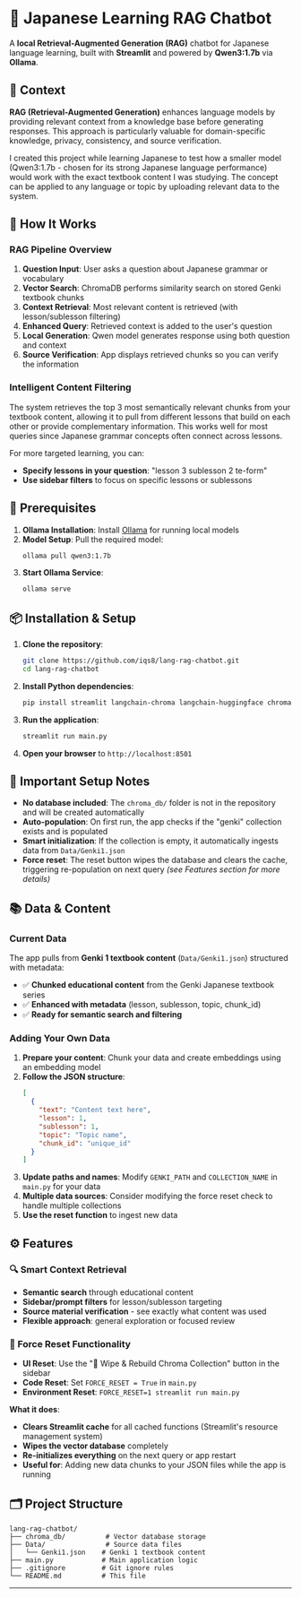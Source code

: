 # 🤖 Japanese Learning RAG Chatbot

A **local Retrieval-Augmented Generation (RAG)** chatbot for Japanese language learning, built with **Streamlit** and powered by **Qwen3:1.7b** via **Ollama**.

## 🧠 Context

**RAG (Retrieval-Augmented Generation)** enhances language models by providing relevant context from a knowledge base before generating responses. This approach is particularly valuable for domain-specific knowledge, privacy, consistency, and source verification.

I created this project while learning Japanese to test how a smaller model (Qwen3:1.7b - chosen for its strong Japanese language performance) would work with the exact textbook content I was studying. The concept can be applied to any language or topic by uploading relevant data to the system.

## 🔧 How It Works

### RAG Pipeline Overview
1. **Question Input**: User asks a question about Japanese grammar or vocabulary
2. **Vector Search**: ChromaDB performs similarity search on stored Genki textbook chunks
3. **Context Retrieval**: Most relevant content is retrieved (with lesson/sublesson filtering)
4. **Enhanced Query**: Retrieved context is added to the user's question
5. **Local Generation**: Qwen model generates response using both question and context
6. **Source Verification**: App displays retrieved chunks so you can verify the information



### Intelligent Content Filtering
The system retrieves the top 3 most semantically relevant chunks from your textbook content, allowing it to pull from different lessons that build on each other or provide complementary information. This works well for most queries since Japanese grammar concepts often connect across lessons.

For more targeted learning, you can:
- **Specify lessons in your question**: "lesson 3 sublesson 2 te-form"
- **Use sidebar filters** to focus on specific lessons or sublessons


## 🚀 Prerequisites

1. **Ollama Installation**: Install [Ollama](https://ollama.ai/) for running local models
2. **Model Setup**: Pull the required model:
   ```bash
   ollama pull qwen3:1.7b
   ```
3. **Start Ollama Service**:
   ```bash
   ollama serve
   ```

## 📦 Installation & Setup

1. **Clone the repository**:
   ```bash
   git clone https://github.com/iqs8/lang-rag-chatbot.git
   cd lang-rag-chatbot
   ```

2. **Install Python dependencies**:
   ```bash
   pip install streamlit langchain-chroma langchain-huggingface chromadb ollama pathlib
   ```

3. **Run the application**:
   ```bash
   streamlit run main.py
   ```

4. **Open your browser** to `http://localhost:8501`

## 🔧 Important Setup Notes

- **No database included**: The `chroma_db/` folder is not in the repository and will be created automatically
- **Auto-population**: On first run, the app checks if the "genki" collection exists and is populated
- **Smart initialization**: If the collection is empty, it automatically ingests data from `Data/Genki1.json`
- **Force reset**: The reset button wipes the database and clears the cache, triggering re-population on next query *(see Features section for more details)*

## 📚 Data & Content

### Current Data
The app pulls from **Genki 1 textbook content** (`Data/Genki1.json`) structured with metadata:
- ✅ **Chunked educational content** from the Genki Japanese textbook series
- ✅ **Enhanced with metadata** (lesson, sublesson, topic, chunk_id)
- ✅ **Ready for semantic search and filtering**

### Adding Your Own Data
1. **Prepare your content**: Chunk your data and create embeddings using an embedding model
2. **Follow the JSON structure**:
   ```json
   [
     {
       "text": "Content text here",
       "lesson": 1,
       "sublesson": 1,
       "topic": "Topic name",
       "chunk_id": "unique_id"
     }
   ]
   ```
3. **Update paths and names**: Modify `GENKI_PATH` and `COLLECTION_NAME` in `main.py` for your data
4. **Multiple data sources**: Consider modifying the force reset check to handle multiple collections
5. **Use the reset function** to ingest new data

## ⚙️ Features

### 🔍 Smart Context Retrieval
- **Semantic search** through educational content
- **Sidebar/prompt filters** for lesson/sublesson targeting
- **Source material verification** - see exactly what content was used
- **Flexible approach**: general exploration or focused review

### 🔄 Force Reset Functionality
- **UI Reset**: Use the "🧹 Wipe & Rebuild Chroma Collection" button in the sidebar
- **Code Reset**: Set `FORCE_RESET = True` in `main.py`  
- **Environment Reset**: `FORCE_RESET=1 streamlit run main.py`

**What it does**: 
- **Clears Streamlit cache** for all cached functions (Streamlit's resource management system)
- **Wipes the vector database** completely
- **Re-initializes everything** on the next query or app restart
- **Useful for**: Adding new data chunks to your JSON files while the app is running

## 🗂️ Project Structure

```
lang-rag-chatbot/
├── chroma_db/          # Vector database storage
├── Data/               # Source data files
│   └── Genki1.json    # Genki 1 textbook content
├── main.py            # Main application logic
├── .gitignore         # Git ignore rules
└── README.md          # This file
```


---


